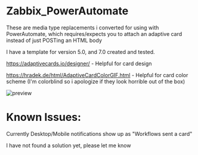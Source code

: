 # Zabbix_PowerAutomate

These are media type replacements i converted for using with PowerAutomate, which requires/expects you to attach an adaptive card instead of just POSTing an HTML body

I have a template for version 5.0, and 7.0 created and tested.

https://adaptivecards.io/designer/ - Helpful for card design

https://hradek.de/html/AdaptiveCardColorGIF.html - Helpful for card color scheme (I'm colorblind so i apologize if they look horrible out of the box)

![preview](https://i.imgur.com/oGcv5zB.png)


# Known Issues:

Currently Desktop/Mobile notifications show up as "Workflows sent a card"

I have not found a solution yet, please let me know
